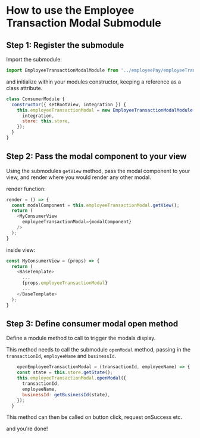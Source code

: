 How to use the Employee Transaction Modal Submodule
===================================================

Step 1: Register the submodule
------------------------------

Import the submodule:
```js
import EmployeeTransactionModalModule from '../employeePay/employeeTransactionModal/EmployeeTransactionModalModule';
```

and initialize within your modules constructor, keeping a reference as a class attribute.

```js
class ConsumerModule {
  constructor({ setRootView, integration }) {
    this.employeeTransactionModal = new EmployeeTransactionModalModule({
      integration,
      store: this.store,
    });
  }
}
```

Step 2: Pass the modal component to your view
---------------------------------------------
Using the submodules `getView` method, pass the modal component to your view, and render where you would render any other modal.

render function:
```js
render = () => {
  const modalComponent = this.employeeTransactionModal.getView();
  return (
    <MyConsumerView
      employeeTransactionModal={modalComponent}
    />
  );
}
```

inside view:
```js
const MyConsumerView = (props) => {
  return (
    <BaseTemplate>
      ...
      {props.employeeTransactionModal}
      ...
    </BaseTemplate>
  );
}
```

Step 3: Define consumer modal open method
-----------------------------------------
Define a module method to call to trigger the modals display.

This method needs to call the submodule `openModal` method, passing in the `transactionId`, `employeeName` and `businessId`.
```js
    openEmployeeTransactionModal = (transactionId, employeeName) => {
    const state = this.store.getState();
    this.employeeTransactionModal.openModal({
      transactionId,
      employeeName,
      businessId: getBusinessId(state),
    });
  }
```
This method can then be called on button click, request onSuccess etc.

and you're done!
